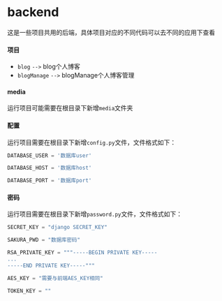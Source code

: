 # backend

这是一些项目共用的后端，具体项目对应的不同代码可以去不同的应用下查看

#### 项目
- `blog` `-->` blog个人博客
- `blogManage` `-->` blogManage个人博客管理

#### media

运行项目可能需要在根目录下新增`media`文件夹

#### 配置

运行项目需要在根目录下新增`config.py`文件，文件格式如下：
```python
DATABASE_USER = '数据库user'

DATABASE_HOST = '数据库host'

DATABASE_PORT = '数据库port'
```

#### 密码

运行项目需要在根目录下新增`password.py`文件，文件格式如下：
```python
SECRET_KEY = "django SECRET_KEY"

SAKURA_PWD = "数据库密码"

RSA_PRIVATE_KEY = """-----BEGIN PRIVATE KEY-----
...
-----END PRIVATE KEY-----"""

AES_KEY = "需要与前端AES_KEY相同"

TOKEN_KEY = ""
```